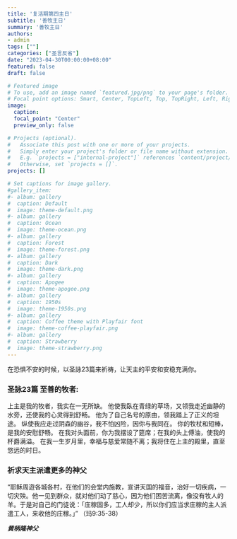 ```yaml
---
title: '复活期第四主日'
subtitle: '善牧主日'
summary: '善牧主日'
authors:
- admin
tags: [""]
categories: ["圣言反省"]
date: "2023-04-30T00:00:00+08:00"
featured: false
draft: false

# Featured image
# To use, add an image named `featured.jpg/png` to your page's folder.
# Focal point options: Smart, Center, TopLeft, Top, TopRight, Left, Right, BottomLeft, Bottom, BottomRight
image:
  caption:
  focal_point: "Center"
  preview_only: false

# Projects (optional).
#   Associate this post with one or more of your projects.
#   Simply enter your project's folder or file name without extension.
#   E.g. `projects = ["internal-project"]` references `content/project/deep-learning/index.md`.
#   Otherwise, set `projects = []`.
projects: []

# Set captions for image gallery.
#gallery_item:
#- album: gallery
#  caption: Default
#  image: theme-default.png
#- album: gallery
#  caption: Ocean
#  image: theme-ocean.png
#- album: gallery
#  caption: Forest
#  image: theme-forest.png
#- album: gallery
#  caption: Dark
#  image: theme-dark.png
#- album: gallery
#  caption: Apogee
#  image: theme-apogee.png
#- album: gallery
#  caption: 1950s
#  image: theme-1950s.png
#- album: gallery
#  caption: Coffee theme with Playfair font
#  image: theme-coffee-playfair.png
#- album: gallery
#  caption: Strawberry
#  image: theme-strawberry.png
---
```

在恐惧不安的时候，以圣詠23篇来祈祷，让天主的平安和安稳充满你。

### 圣詠23篇 至善的牧者:
上主是我的牧者，我实在一无所缺。
他使我臥在青绿的草场，又领我走近幽静的水旁，还使我的心灵得到舒畅。
他为了自己名号的原由，领我踏上了正义的坦途。
纵使我应走过阴森的幽谷，我不怕凶险，因你与我同在。
你的牧杖和短棒，是我的安慰舒畅。
在我对头面前，你为我摆设了筵席；在我的头上傅油，使我的杯爵满溢。
在我一生岁月里，幸福与慈爱常随不离；我将住在上主的殿里，直至悠远的时日。

### 祈求天主派遣更多的神父
“耶稣周遊各城各村，在他们的会堂内施教，宣讲天国的福音，治好一切疾病，一切灾殃。他一见到群众，就对他们动了慈心，因为他们困苦流离，像没有牧人的羊。于是对自己的门徒说：「庄稼固多，工人却少，所以你们应当求庄稼的主人派遣工人，来收他的庄稼。」” （玛9:35-38）

___黄柄隆神父___
